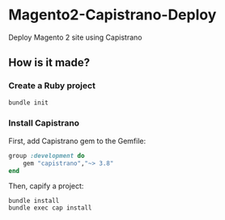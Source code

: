 # Magento2-Capistrano-Deploy
Deploy Magento 2 site using Capistrano

## How is it made?

### Create a Ruby project

```bash
bundle init
```

### Install Capistrano

First, add Capistrano gem to the Gemfile:

```ruby
group :development do
    gem "capistrano","~> 3.8"
end
```

Then, capify a project:

```
bundle install
bundle exec cap install
```